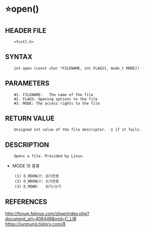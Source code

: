 ⭐open()
=========

HEADER FILE
-----------
        <fcntl.h>
        
SYNTAX
------
        int open (const char *FILENAME, int FLAGS[, mode_t MODE])

PARAMETERS
----------
        #1. FILENAME:	The name of the file
        #2. FLAGS: Opening options to the file
        #3. MODE: The access rights to the file
        
RETURN VALUE
-----------
        Unsigned int value of the file descriptor. -1 if it fails.

DESCRIPTION
-----------
        Opens a file. Provided by Linux.
        
* MODE 의 종류

       (1) O_RDONLY: 읽기전용
       (2) O_WRONLY: 쓰기전용
       (3) O_RDWR:   읽기/쓰기  

REFERENCES
-----------

http://forum.falinux.com/zbxe/index.php?document_srl=408448&mid=C_LIB
</br>
https://junmung.tistory.com/8
</br>
</br>
</br>
</br>
